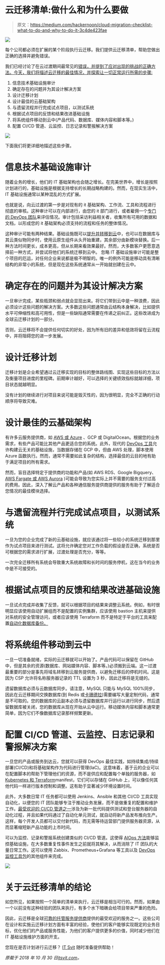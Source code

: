 # 云迁移清单:做什么和为什么要做

> 原文：<https://medium.com/hackernoon/cloud-migration-checklist-what-to-do-and-why-to-do-it-3c4de423fae>

![](img/7bdb275694f4e10d6a0e3d1bf851e54b.png)

每个公司都必须在扩展的某个阶段执行云迁移。我们提供云迁移清单，帮助您做出正确的选择并避免错误。

我们已经讨论了在云过渡期间最常见的[错误，并提到了应对出现的挑战的正确方法。今天，我们将描述云迁移的最佳情况，并探索让一切正常运行所需的步骤:](https://itsvit.com/blog/avoid-cloud-migration-mistakes/)

1.  信息技术基础设施审计
2.  确定存在的问题并为其设计解决方案
3.  设计迁移计划
4.  设计最佳的云基础架构
5.  与遗留流程并行完成试点项目，以测试系统
6.  根据试点项目的反馈和结果改进基础设施
7.  将系统组件移动到云中(产品代码、数据库、媒体内容和脚本等。)
8.  配置 CI/CD 管道、云监控、日志记录和警报解决方案

![](img/b8cd0cdb051c9bbba17dbfadb86569c7.png)

下面我们将更详细地描述这些步骤。

# 信息技术基础设施审计

随着业务的增长，他们的 IT 基础架构也会随之增长。在完美世界中，增长是按照计划进行的，基础设施是根据支持增长的长期战略构建的。然而，在现实生活中，IT 基础设施通常以某种混乱的方式扩展。

也就是说，向云过渡的第一步是对现有的 it 基础架构、工作流、工具和流程进行彻底的审核。这种审计可以在内部进行，由您的 it 部门进行，或者雇佣一个[专门的 DevOps 团队](https://itsvit.com/our-services/devops-service-provider/)来评估情况。审计包括采访利益相关者，收集所有可用的数据和文档，以形成您的 it 基础架构必须支持的流程和任务的整体情况。

这种审计可能有两种结果。基础设施既可以[提升并转移到云](https://itsvit.com/blog/cloud-native-vs-lift-shift-way-choose/)中，也可以在数据库与其云类似物同步时，使用云原生组件从头开始重建，其余部分由新模块替换。后一种方法时间更长，成本更高，但从长期来看效果最好。然而，大多数客户更愿意选择前一种方式，并尝试将他们的系统迁移到云中。
忽略 IT 基础设施审计可能是整个项目的厄运，对任何企业来说都是极不明智的。唯一的例外可能是移动具有清晰结构的非常小的系统，但是现在这些系统通常从一开始就创建在云中。

# 确定存在的问题并为其设计解决方案

一旦审计完成，某些瓶颈和弱点就会显现出来。将它们带到云中是一种浪费，因此必须设计这些问题的解决方案。大多数这些问题通常由云结构本身解决，比如提供水平可伸缩性和高可用性，但是一些缺陷通常需要在传递之前纠正。这些改进成为全球云迁移计划的一部分。

否则，云迁移将不会提供任何切实的好处，因为所有旧的差异和低效将留在云流程中，并将阻碍您的进一步发展。

# 设计迁移计划

迁移计划是企业希望通过云迁移实现的目标的整体路线图、实现这些目标的方法以及衡量项目进度的里程碑。前期审计越好，可以选择的关键绩效指标就越详细，项目状态就越明显。

没有计划的继续进行对项目来说可能是毁灭性的，因为很明显，完全不正确的行动顺序将导致灾难。

# 设计最佳的云基础架构

有许多云服务提供商，如 [AWS 或 Azure](https://itsvit.com/blog/aws-vs-ms-azure-cloud-provider-choose/) 、GCP 或 DigitalOcean。根据您的业务需求，有些产品可能比其他产品更适合您的系统。此外，现代的 [DevOps 工具](https://itsvit.com/blog/must-have-devops-tools-make-things-right-get-go/)允许构建云无关的基础设施，当数据存储在 GCP 中，但由 AWS 处理，脚本使用 Azure 函数执行。然而，通常不需要如此复杂的结构，选择最佳的云目的地有助于满足项目的所有需求。

然而，盲目选择特定于提供商的功能和产品(如 AWS RDS、Google Bigquery、 [AWS Fargate 或 AWS Aurora](https://itsvit.com/blog/aws-summit-2018-london-highlights-takeaways/) )可能会导致为您实际上并不需要的服务支付过高的费用。因此，深入了解云产品和各种通信服务提供商提供的服务有助于了解适合您情况的最佳模块选择。

# 与遗留流程并行完成试点项目，以测试系统

一旦为您的企业完成了新的云基础设施，就应该通过将一些较小的系统迁移到那里作为试点项目来进行测试。这将允许确定您对工作负载的假设是否正确，系统是否可根据您的需求进行扩展，过渡处理是否充分，等等。

一次完全迁移所有系统会导致重大系统故障和长时间的服务停机，这在当今的业务中是不可接受的。

# 根据试点项目的反馈和结果改进基础设施

一旦试点完成并收集了反馈，就可以根据项目的结果来调整云系统。例如，有时很明显应该使用自动扩展组而不是配置的实例集群，应该使用 bastion 主机来提供对系统的安全管理访问，或者应该使用 Terraform 而不是特定于平台的工具来配置[自动化数据库备份。](https://itsvit.com/blog/automate-mongodb-backups-using-terraform/)

# 将系统组件移动到云中

一旦一切准备就绪，实际的云迁移就可以开始了。产品代码可以保留在 GitHub 中，但是其余的资源(数据库、网站媒体内容、脚本等。)必须搬到云端。这一过渡最重要的部分是事先将域名转移到云服务提供商，以避免迁移后的停机时间。这是因为 CSP 允许将名称服务器记录的 TTL 设置为 3 秒，因此迁移将是无缝的。

遗留数据库必须与云数据库同步。请注意，MySQL 只能与 MySQL 100%同步，因此在云迁移期间交换数据库(到 Redis 或[卡珊德拉](https://itsvit.com/blog/top-5-reasons-use-apache-cassandra-database/))需要编写大量定制代码，通常是不可取的。您的数据库的云副本必须与遗留数据库并行运行以进行同步，然后遗留数据库被关闭，您的数据库从现在开始从云中运行。移动媒体内容和脚本通常更简单，因为它们不像数据库记录那样频繁更新。

# 配置 CI/CD 管道、云监控、日志记录和警报解决方案

一旦您的产品或服务到达云，您就可以获得 DevOps 最佳实践，如持续集成/持续部署(CI/CD)和将基础架构作为代码进行管理(IaC)。这意味着，基于云的企业可以在配置脚本的帮助下管理他们的资源，而不是供应和配置每个单独的服务器，如 [Kubernetes 和 Terraform](https://itsvit.com/blog/use-terraform-kubernetes-manage-worlds/)manifest，它们可以存储在 GitHub 上，可以像任何其他代码一样进行版本控制和调整。这有助于显著减少环境设置时间。

此外，大多数日常 IT 任务都可以使用 Jenkins、Ansible 和其他 CI/CD 工具实现自动化，以便您的 IT 团队能够专注于推动业务发展，而不是做重复的配置和维护工作。[最受欢迎的 CI/CD 管道之一](https://itsvit.com/blog/monorepo-google-way-ci-cd/)涉及为新一批代码提供测试和登台服务器的自动化过程，并且如果代码通过了自动化单元测试，就自动将新产品发布推向生产。这样，每个开发人员都可以交付新代码，而无需等待运营部门提供服务器资源，从而显著缩短新产品功能的上市时间。

可以为监控、记录和警报系统创建类似的 CI/CD 管道。这使得 [AIOps 方法](https://itsvit.com/blog/aiops-next-level-devops-services/)能够监控基础设施，在大多数重复性事件发生之前就将其解决，从而消除了 IT 团队的大量日常工作。这可以使用 Zabbix、Prometheus+Grafana 等工具以及 [DevOps 监控工具包](https://itsvit.com/blog/5-parts-svit-logging-monitoring-toolkit/)的其他组件来完成。

![](img/5befcbfb256c903af9511f6f33d8d64d.png)

# 关于云迁移清单的结论

如您所见，如果按照一个简单的清单来执行，云迁移是相当可行的。然而，如果由一个以前没有这种经验的团队来执行，有多个水下暗礁会给项目带来严重的危险。

因此，云迁移是全球[可靠的托管服务提供商](https://clutch.co/it-services/msp)提供的最受欢迎的服务之一。这些公司在设计和实施云迁移计划方面有丰富的经验，使他们的客户能够实现既定的业务目标，优化他们的产品或服务性能，为他们的客户提供更多的价值，同时减少他们在 IT 基础设施维护方面的开支。

您现在是否计划进行云迁移？ [IT Svit](https://itsvit.com/contacts/) 随时准备提供帮助！

*原载于 2018 年 10 月 30 日*[*itsvit.com*](https://itsvit.com/blog/cloud-migration-checklist/)*。*